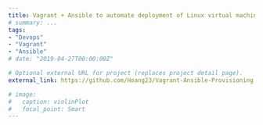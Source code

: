 ```yaml
---
title: Vagrant + Ansible to automate deployment of Linux virtual machines
# summary: ...
tags:
- "Devops"
- "Vagrant" 
- "Ansible"
# date: "2019-04-27T00:00:00Z"

# Optional external URL for project (replaces project detail page).
external_link: https://github.com/Hoang23/Vagrant-Ansible-Provisioning

# image:
#   caption: violinPlot
#   focal_point: Smart
---
```


